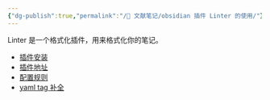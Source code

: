 ```yaml
---
{"dg-publish":true,"permalink":"/🌿 文献笔记/obsidian 插件 Linter 的使用/"}
---
```



Linter 是一个格式化插件，用来格式化你的笔记。

- [插件安装](obsidian://show-plugin?id=obsidian-linter)
- [插件地址](https://github.com/platers/obsidian-linter)
- [配置规则](https://github.com/platers/obsidian-linter/blob/master/docs/rules.md)
- [yaml tag 补全](https://www.bilibili.com/video/BV1Qv411u7HC/?vd_source=566c33b59d21e1c7dface1794c1be1a6)
